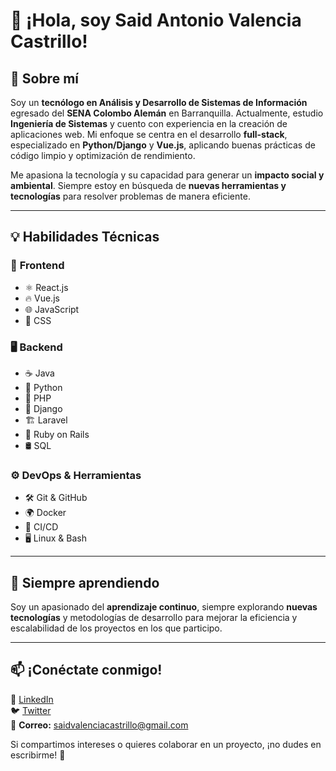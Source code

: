 # 👋 ¡Hola, soy Said Antonio Valencia Castrillo!

## 🚀 Sobre mí

Soy un **tecnólogo en Análisis y Desarrollo de Sistemas de Información** egresado del **SENA Colombo Alemán** en Barranquilla. Actualmente, estudio **Ingeniería de Sistemas** y cuento con experiencia en la creación de aplicaciones web. Mi enfoque se centra en el desarrollo **full-stack**, especializado en **Python/Django** y **Vue.js**, aplicando buenas prácticas de código limpio y optimización de rendimiento.

Me apasiona la tecnología y su capacidad para generar un **impacto social y ambiental**. Siempre estoy en búsqueda de **nuevas herramientas y tecnologías** para resolver problemas de manera eficiente.

---

## 💡 Habilidades Técnicas

### 🎨 **Frontend**
- ⚛️ React.js
- 🔥 Vue.js
- 🌐 JavaScript
- 🎨 CSS

### 🖥 **Backend**
- ☕ Java
- 🐍 Python
- 🐘 PHP
- 🚀 Django
- 🏗 Laravel
- 💎 Ruby on Rails
- 🛢 SQL

### ⚙ **DevOps & Herramientas**
- 🛠 Git & GitHub
- 🌍 Docker
- 🔧 CI/CD
- 🖥 Linux & Bash

---

## 🌱 Siempre aprendiendo
Soy un apasionado del **aprendizaje continuo**, siempre explorando **nuevas tecnologías** y metodologías de desarrollo para mejorar la eficiencia y escalabilidad de los proyectos en los que participo.

---

## 📫 ¡Conéctate conmigo!
💼 [LinkedIn](https://www.linkedin.com/in/tu-perfil/)  
🐦 [Twitter](https://twitter.com/tu-perfil)  
📧 **Correo:** saidvalenciacastrillo@gmail.com 

Si compartimos intereses o quieres colaborar en un proyecto, ¡no dudes en escribirme! 🚀

